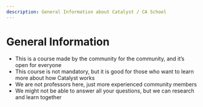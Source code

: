 ```yaml
---
description: General Information about Catalyst / CA School
---
```


# General Information

* This is a course made by the community for the community, and it’s open for everyone
* This course is not mandatory, but it is good for those who want to learn more about how Catalyst works
* We are not professors here, just more experienced community members
* We might not be able to answer all your questions, but we can research and learn together

